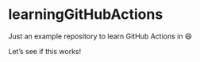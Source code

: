 # learningGitHubActions
Just an example repository to learn GitHub Actions in 😄

Let’s see if this works!
